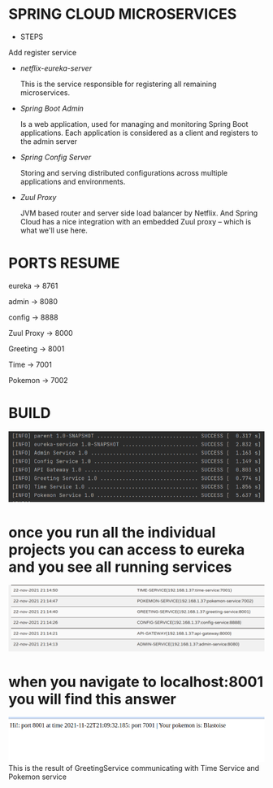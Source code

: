 # SPRING CLOUD MICROSERVICES    

- STEPS

Add register service

- _netflix-eureka-server_
  
  This is the service responsible for registering all remaining microservices.

- _Spring Boot Admin_

  Is a web application, used for managing and monitoring Spring Boot applications. Each application is considered as a client and registers to the admin server

- _Spring Config Server_

  Storing and serving distributed configurations across multiple applications and environments.

- _Zuul Proxy_

  JVM based router and server side load balancer by Netflix. And Spring Cloud has a nice integration with an embedded Zuul proxy – which is what we'll use here.




# PORTS RESUME
eureka     -> 8761

admin      -> 8080

config     -> 8888

Zuul Proxy -> 8000

Greeting   -> 8001

Time       -> 7001

Pokemon    -> 7002

# BUILD
![build](https://github.com/delalama/SpringMicroservices/blob/master/images/allServices.png)


# once you run all the individual projects you can access to eureka and you see all running services
![eureka_view](https://github.com/delalama/SpringMicroservices/blob/master/images/eurekaView.png)

# when you navigate to localhost:8001 you will find this answer
![IMAGE](https://github.com/delalama/SpringMicroservices/blob/master/images/greeting%20service.png)
This is the result of GreetingService communicating with Time Service and Pokemon service



